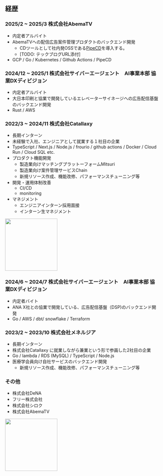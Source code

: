 ## 経歴

### 2025/2 ~ 2025/3 株式会社AbemaTV
- 内定者アルバイト
- AbemaTVへの配信広告案件管理プロダクトのバックエンド開発
  - CDツールとして社内発OSSである[PipeCD](https://pipecd.dev/)を導入する。
  - [TODO: テックブログURL添付]
- GCP / Go / Kubernetes / Github Actions / PipeCD

### 2024/12 ~ 2025/1 株式会社サイバーエージェント　AI事業本部 協業DXディビジョン
- 内定者アルバイト
- 大日本印刷と協業で開発しているエレベーターサイネージへの広告配信基盤のバックエンド開発
- Rust / AWS

### 2022/3  ~  2024/11 株式会社Catallaxy
- 長期インターン
- 未経験で入社、エンジニアとして就業する１社目の企業
- TypeScript / Next.js / Node.js / frourio / github actions / Docker / Cloud Run / Cloud SQL etc.
- プロダクト機能開発
  - 製造業向けマッチングプラットーフォームMitsuri
  - 製造業向け案件管理サービスChain
  - 新規リソース作成、機能改修、パフォーマンスチューニング等
- 開発・運用体制改善
  - CI/CD
  - monitoring
- マネジメント
  - エンジニアインターン採用面接
  - インターン生マネジメント

<a href="https://www.wantedly.com/companies/catallaxy/post_articles/893643">
  <img src="https://github.com/enomoto11/enomoto11/assets/102714865/6c24b343-415c-4c07-85b6-ef7c821ea1bf" height="170px"/>
</a>

### 2024/6   ~  2024/7 株式会社サイバーエージェント　AI事業本部 協業DXディビジョン
- 内定者バイト
- ANA X社との協業で開発している、広告配信基盤（DSP)のバックエンド開発
- Go / AWS / dbt/ snowflake / Terraform

### 2023/2  ~  2023/10 株式会社メネルジア
- 長期インターン
- 株式会社Catallaxy に就業しながら兼業という形で参画した2社目の企業
- Go / lambda / RDS (MySQL) / TypeScript / Node.js
- 医療学会員向け自社サービスのバックエンド開発
  - 新規リソース作成、機能改修、パフォーマンスチューニング等

### その他
- 株式会社DeNA
- フリー株式会社
- 株式会社シロク
- 株式会社AbemaTV

<a href="https://developers.cyberagent.co.jp/blog/archives/47135">
  <img src="https://github.com/enomoto11/enomoto11/assets/102714865/21b2fb9d-2211-436a-b95a-1f797378a9d7" height="170px"/>
</a>

